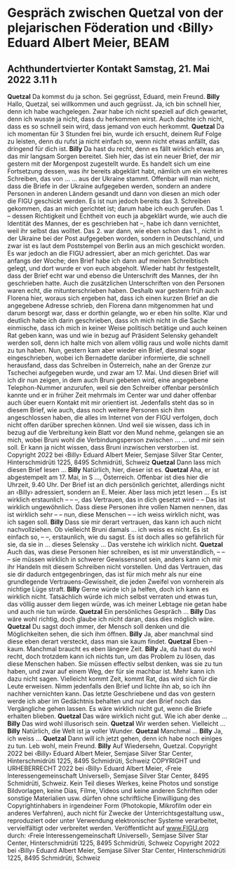 # Gespräch zwischen Quetzal von der plejarischen Föderation und ‹Billy› Eduard Albert Meier, BEAM
## Achthundertvierter Kontakt Samstag, 21. Mai 2022 3.11 h
**Quetzal** Da kommst du ja schon. Sei gegrüsst, Eduard, mein Freund.
**Billy** Hallo, Quetzal, sei willkommen und auch gegrüsst. Ja, ich bin schnell hier, denn ich habe wachgelegen. Zwar
habe ich nicht speziell auf dich gewartet, denn ich wusste ja nicht, dass du herkommen wirst. Auch dachte ich nicht, dass es so schnell sein wird, dass jemand von euch herkommt.
**Quetzal** Da ich momentan für 3 Stunden frei bin, wurde ich ersucht, deinem Ruf Folge zu leisten, denn du rufst ja nicht
einfach so, wenn nicht etwas anfällt, das dringend für dich ist.
**Billy** Da hast du recht, denn es fällt wirklich etwas an, das mir langsam Sorgen bereitet. Sieh hier, das ist ein neuer
Brief, der mir gestern mit der Morgenpost zugestellt wurde. Es handelt sich um eine Fortsetzung dessen, was ihr bereits abgeklärt habt, nämlich um ein weiteres Schreiben, das von … … aus der Ukraine stammt. Offenbar will man nicht, dass die Briefe in der Ukraine aufgegeben werden, sondern an andere Personen in anderen Ländern gesandt und dann von diesen an mich oder die FIGU geschickt werden. Es ist nun jedoch bereits das 3. Schreiben gekommen, das an mich gerichtet ist; darum habe ich euch gerufen. Das 1. – dessen Richtigkeit und Echtheit von euch ja abgeklärt wurde, wie auch die Identität des Mannes, der es geschrieben hat –, habe ich dann vernichtet, weil ihr selbst das wolltet. Das 2. war dann, wie eben schon das 1., nicht in der Ukraine bei der Post aufgegeben worden, sondern in Deutschland, und zwar ist es laut dem Poststempel von Berlin aus an mich geschickt worden. Es war jedoch an die FIGU adressiert, aber an mich gerichtet. Das war anfangs der Woche; den Brief habe ich dann auf meinen Schreibtisch gelegt, und dort wurde er von euch abgeholt.
Wieder habt ihr festgestellt, dass der Brief echt war und ebenso die Unterschrift des Mannes, der ihn geschrieben hatte. Auch die zusätzlichen Unterschriften von den Personen waren echt, die mitunterschrieben haben. Deshalb war gestern früh auch Florena hier, woraus sich ergeben hat, dass ich einen kurzen Brief an die angegebene Adresse schrieb, den Florena dann mitgenommen hat und darum besorgt war, dass er dorthin gelangte, wo er eben hin sollte. Klar und deutlich habe ich darin geschrieben, dass ich mich nicht in die Sache einmische, dass ich mich in keiner Weise politisch betätige und auch keinen Rat geben kann, was und wie in bezug auf Präsident Selensky gehandelt werden soll, denn ich halte mich von allem völlig raus und wolle nichts damit zu tun haben.
Nun, gestern kam aber wieder ein Brief, diesmal sogar eingeschrieben, wobei ich Bernadette darüber informierte, die schnell herausfand, dass das Schreiben in Österreich, nahe an der Grenze zur Tschechei aufgegeben wurde, und zwar am
17. Mai. Und diesen Brief will ich dir nun zeigen, in dem auch Bruni gebeten wird, eine angegebene Telephon-Nummer anzurufen, weil sie den Schreiber offenbar persönlich kannte und er in früher Zeit mehrmals im Center war und daher offenbar auch über euern Kontakt mit mir orientiert ist. Jedenfalls steht das so in diesem Brief, wie auch, dass noch weitere Personen sich ihm angeschlossen haben, die alles im Internet von der FIGU verfolgen, doch nicht offen darüber sprechen können. Und weil sie wissen, dass ich in bezug auf die Verbreitung kein Blatt vor den Mund nehme, gelangen sie an mich, wobei Bruni wohl die Verbindungsperson zwischen … … und mir sein soll. Er kann ja nicht wissen, dass Bruni inzwischen verstorben ist. Copyright 2022 bei ‹Billy› Eduard Albert Meier, Semjase Silver Star Center, Hinterschmidrüti 1225, 8495 Schmidrüti, Schweiz
**Quetzal** Dann lass mich diesen Brief lesen …
**Billy** Natürlich, hier, dieser ist es.
**Quetzal** Aha, er ist abgestempelt am 17. Mai, in S …, Österreich. Offenbar ist dies hier die Uhrzeit, 9.40 Uhr. Der Brief
ist an dich persönlich gerichtet, allerdings nicht an ‹Billy› adressiert, sondern an E. Meier. Aber lass mich jetzt lesen … Es ist wirklich erstaunlich – – –, das Vertrauen, das in dich gesetzt wird – – Das ist wirklich ungewöhnlich. Dass diese Personen ihre vollen Namen nennen, das ist wirklich sehr – – nun, diese Menschen – – ich weiss wirklich nicht, was ich sagen soll.
**Billy** Dass sie mir derart vertrauen, das kann ich auch nicht nachvollziehen. Ob vielleicht Bruni damals … ich weiss
es nicht. Es ist einfach so, – –, erstaunlich, wie du sagst. Es ist doch alles so gefährlich für sie, da sie in … dieses Selensky … Das verstehe ich wirklich nicht.
**Quetzal** Auch das, was diese Personen hier schreiben, es ist mir unverständlich, – – – sie müssen wirklich in schwerer
Gewissensnot sein, anders kann ich mir ihr Handeln mit diesem Schreiben nicht vorstellen. Und das Vertrauen, das sie dir dadurch entgegenbringen, das ist für mich mehr als nur eine grundlegende Vertrauens-Gewissheit, die jeden Zweifel von vornherein als nichtige Lüge straft.
**Billy** Gerne würde ich ja helfen, doch ich kann es wirklich nicht. Tatsächlich würde ich mich selbst verraten und
etwas tun, das völlig ausser dem liegen würde, was ich meiner Lebtage nie getan habe und auch nie tun würde.
**Quetzal** Ein persönliches Gespräch …
**Billy** Das wäre wohl richtig, doch glaube ich nicht daran, dass dies möglich wäre.
**Quetzal** Du sagst doch immer, der Mensch soll denken und die Möglichkeiten sehen, die sich ihm öffnen.
**Billy** Ja, aber manchmal sind diese eben derart versteckt, dass man sie kaum findet.
**Quetzal** Eben – kaum. Manchmal braucht es eben längere Zeit.
**Billy** Ja, da hast du wohl recht, doch trotzdem kann ich nichts tun, um das Problem zu lösen, das diese Menschen
haben. Sie müssen effectiv selbst denken, was sie zu tun haben, und zwar auf einem Weg, der für sie machbar ist. Mehr kann ich dazu nicht sagen. Vielleicht kommt Zeit, kommt Rat, das wird sich für die Leute erweisen. Nimm jedenfalls den Brief und lichte ihn ab, so ich ihn nachher vernichten kann. Das letzte Geschriebene und das von gestern werde ich aber im Gedächtnis behalten und nur den Brief noch das Vergängliche gehen lassen. Es wäre wirklich nicht gut, wenn die Briefe erhalten blieben.
**Quetzal** Das wäre wirklich nicht gut. Wie ich aber denke …
**Billy** Das wird wohl illusorisch sein.
**Quetzal** Wir werden sehen. Vielleicht …
**Billy** Natürlich, die Welt ist ja voller Wunder.
**Quetzal** Manchmal …
**Billy** Ja, ich weiss …
**Quetzal** Dann will ich jetzt gehen, denn ich habe noch einiges zu tun. Leb wohl, mein Freund.
**Billy** Auf Wiedersehn, Quetzal.
Copyright 2022 bei ‹Billy› Eduard Albert Meier, Semjase Silver Star Center, Hinterschmidrüti 1225, 8495 Schmidrüti, Schweiz COPYRIGHT und URHEBERRECHT 2022 bei ‹Billy› Eduard Albert Meier, ‹Freie Interessengemeinschaft Universell›, Semjase Silver Star Center, 8495 Schmidrüti, Schweiz. Kein Teil dieses Werkes, keine Photos und sonstige Bildvorlagen, keine Dias, Filme, Videos und keine anderen Schriften oder sonstige Materialien usw. dürfen ohne schriftliche Einwilligung des Copyrightinhabers in irgendeiner Form (Photokopie, Mikrofilm oder ein anderes Verfahren), auch nicht für Zwecke der Unterrichtsgestaltung usw., reproduziert oder unter Verwendung elektronischer Systeme verarbeitet, vervielfältigt oder verbreitet werden. Veröffentlicht auf www.FIGU.org durch: ‹Freie Interessengemeinschaft Universell›, Semjase Silver Star Center, Hinterschmidrüti 1225, 8495 Schmidrüti, Schweiz Copyright 2022 bei ‹Billy› Eduard Albert Meier, Semjase Silver Star Center, Hinterschmidrüti 1225, 8495 Schmidrüti, Schweiz